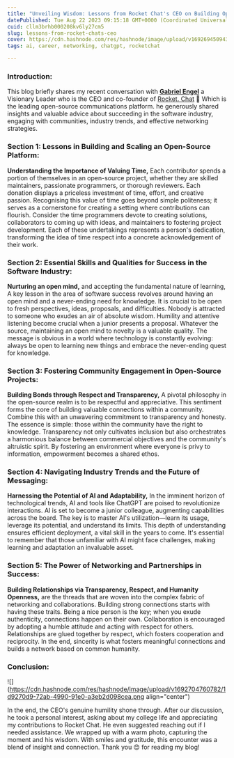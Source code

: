```yaml
---
title: "Unveiling Wisdom: Lessons from Rocket Chat's CEO on Building Open Source, Skills for Success, and the Future of Messaging"
datePublished: Tue Aug 22 2023 09:15:18 GMT+0000 (Coordinated Universal Time)
cuid: cllm3brhb000208kv6ly27cm5
slug: lessons-from-rocket-chats-ceo
cover: https://cdn.hashnode.com/res/hashnode/image/upload/v1692694509438/40ad4bdb-6f56-4886-ad62-38170d2dcbb0.png
tags: ai, career, networking, chatgpt, rocketchat

---
```


### Introduction:

This blog briefly shares my recent conversation with [**Gabriel Engel**](https://twitter.com/gabriel_engel) a Visionary Leader who is the CEO and co-founder of [Rocket. Chat](https://www.rocket.chat/) 🚀 Which is the leading open-source communications platform. he generously shared insights and valuable advice about succeeding in the software industry, engaging with communities, industry trends, and effective networking strategies.

### Section 1: Lessons in Building and Scaling an Open-Source Platform:

**Understanding the Importance of Valuing Time,** Each contributor spends a portion of themselves in an open-source project, whether they are skilled maintainers, passionate programmers, or thorough reviewers. Each donation displays a priceless investment of time, effort, and creative passion. Recognising this value of time goes beyond simple politeness; it serves as a cornerstone for creating a setting where contributions can flourish. Consider the time programmers devote to creating solutions, collaborators to coming up with ideas, and maintainers to fostering project development. Each of these undertakings represents a person's dedication, transforming the idea of time respect into a concrete acknowledgement of their work.

### Section 2: Essential Skills and Qualities for Success in the Software Industry:

**Nurturing an open mind,** and accepting the fundamental nature of learning, A key lesson in the area of software success revolves around having an open mind and a never-ending need for knowledge. It is crucial to be open to fresh perspectives, ideas, proposals, and difficulties. Nobody is attracted to someone who exudes an air of absolute wisdom. Humility and attentive listening become crucial when a junior presents a proposal. Whatever the source, maintaining an open mind to novelty is a valuable quality. The message is obvious in a world where technology is constantly evolving: always be open to learning new things and embrace the never-ending quest for knowledge.

### Section 3: Fostering Community Engagement in Open-Source Projects:

**Building Bonds through Respect and Transparency,** A pivotal philosophy in the open-source realm is to be respectful and appreciative. This sentiment forms the core of building valuable connections within a community. Combine this with an unwavering commitment to transparency and honesty. The essence is simple: those within the community have the right to knowledge. Transparency not only cultivates inclusion but also orchestrates a harmonious balance between commercial objectives and the community's altruistic spirit. By fostering an environment where everyone is privy to information, empowerment becomes a shared ethos.

### Section 4: Navigating Industry Trends and the Future of Messaging:

**Harnessing the Potential of AI and Adaptability,** In the imminent horizon of technological trends, AI and tools like ChatGPT are poised to revolutionize interactions. AI is set to become a junior colleague, augmenting capabilities across the board. The key is to master AI's utilization—learn its usage, leverage its potential, and understand its limits. This depth of understanding ensures efficient deployment, a vital skill in the years to come. It's essential to remember that those unfamiliar with AI might face challenges, making learning and adaptation an invaluable asset.

### Section 5: The Power of Networking and Partnerships in Success:

**Building Relationships via Transparency, Respect, and Humanity Openness,** are the threads that are woven into the complex fabric of networking and collaborations. Building strong connections starts with having these traits. Being a nice person is the key; when you exude authenticity, connections happen on their own. Collaboration is encouraged by adopting a humble attitude and acting with respect for others. Relationships are glued together by respect, which fosters cooperation and reciprocity. In the end, sincerity is what fosters meaningful connections and builds a network based on common humanity.

### Conclusion:

![](https://cdn.hashnode.com/res/hashnode/image/upload/v1692704760782/1d9270d9-72ab-4990-91e0-a3eb2d098cea.png align="center")

In the end, the CEO's genuine humility shone through. After our discussion, he took a personal interest, asking about my college life and appreciating my contributions to Rocket Chat. He even suggested reaching out if I needed assistance. We wrapped up with a warm photo, capturing the moment and his wisdom. With smiles and gratitude, this encounter was a blend of insight and connection. Thank you 😊 for reading my blog!